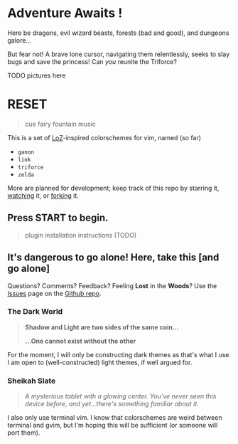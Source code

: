 # Adventure Awaits !

Here be dragons, evil wizard beasts, forests (bad and good), and dungeons
galore...

But fear not! A brave lone cursor, navigating them relentlessly, seeks to slay
bugs and save the princess! Can *you* reunite the Triforce?

TODO pictures here

# RESET

> cue fairy fountain music

This is a set of [LoZ][loz]-inspired colorschemes for vim, named (so far)

- `ganon`
- `link`
- `triforce`
- `zelda`

More are planned for development; keep track of this repo by starring
it, [watching][watch] it, or [forking][fork] it.

## Press START to begin.

> plugin installation instructions (TODO)

## It's dangerous to go alone! Here, take this [and go alone]

Questions? Comments? Feedback? Feeling __Lost__ in the __Woods__? Use the
[Issues][issues] page on the [Github repo][github].

### The Dark World

> __Shadow and Light are two sides of the same coin...__
>
> __...One cannot exist without the other__

For the moment, I will only be constructing dark themes as that's what I use. I
am open to (well-constructed) light themes, if well argued for.

### Sheikah Slate

> *A mysterious tablet with a glowing center. You've never seen this device*
> *before, and yet...there's something familiar about it.*

I also only use terminal vim. I know that colorschemes are weird between
terminal and gvim, but I'm hoping this will be sufficient (or someone will port
them).

[github]: https://github.com/benknoble/zelda-vim
[issues]: https://github.com/benknoble/zelda-vim/issues
[loz]: https://en.wikipedia.org/wiki/The_Legend_of_Zelda
[watch]: https://github.com/benknoble/zelda-vim/subscription
[fork]: https://github.com/benknoble/zelda-vim/fork
